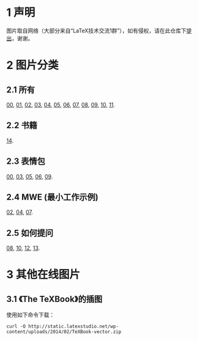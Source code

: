 # 1 声明
图片取自网络（大部分来自“LaTeX技术交流1群”），如有侵权，请在此仓库下[提出](https://github.com/Iydon/latex_resources/issues)，谢谢。



# 2 图片分类
## 2.1 所有
[00][], [01][], [02][], [03][], [04][], [05][], [06][], [07][], [08][], [09][], [10][], [11][].

## 2.2 书籍
[14][].

## 2.3 表情包
[00][], [03][], [05][], [06][], [09][].

## 2.4 MWE (最小工作示例)
[02][], [04][], [07][].

## 2.5 如何提问
[08][], [10][], [12][], [13][].



# 3 其他在线图片
## 3.1 《The TeXBook》的插图
使用如下命令下载：
```Shell
curl -O http://static.latexstudio.net/wp-content/uploads/2014/02/TeXBook-vector.zip
```



[00]: 0.gif
[01]: 1.jpg
[02]: 2.jpg
[03]: 3.jpg
[04]: 4.jpg
[05]: 5.jpg
[06]: 6.jpg
[07]: 7.jpg
[08]: 8.jpg
[09]: 9.jpg
[10]: 10.jpg
[11]: 11.jpg
[12]: 12.jpg
[13]: 13.jpg
[14]: 14.jpg
